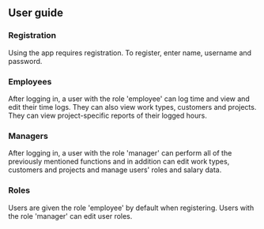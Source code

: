 ## User guide

### Registration
Using the app requires registration. To register, enter name, username and password.

### Employees
After logging in, a user with the role 'employee' can log time and view and edit their time logs. They can also view work types, customers and projects. They can view project-specific reports of their logged hours.

### Managers
After logging in, a user with the role 'manager' can perform all of the previously mentioned functions and in addition can edit work types, customers and projects and manage users' roles and salary data. 

### Roles
Users are given the role 'employee' by default when registering. Users with the role 'manager' can edit user roles.
